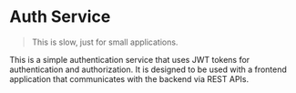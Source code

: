 # Auth Service

> This is slow, just for small applications.

This is a simple authentication service that uses JWT tokens for authentication and authorization. It is designed to be used with a frontend application that communicates with the backend via REST APIs.
